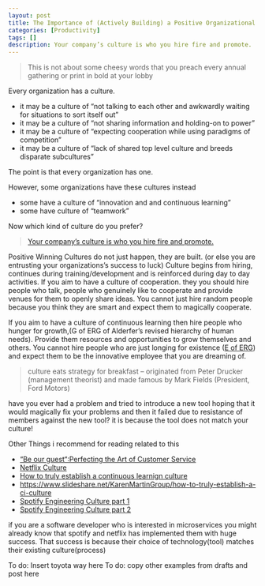 ```yaml
---
layout: post
title: The Importance of (Actively Building) a Positive Organizational Culture
categories: [Productivity]
tags: []
description: Your company’s culture is who you hire fire and promote.
---
```


> This is not about some cheesy words that you preach every annual gathering or print in bold at your lobby

Every organization has a culture.

* it may be a culture of “not talking to each other and awkwardly waiting for situations to sort itself out”
* it may be a culture of “not sharing information and holding-on to power”
* it may be a culture of “expecting cooperation while using paradigms of competition”
* it may be a culture of “lack of shared top level culture and breeds disparate subcultures”

The point is that every organization has one.

However, some organizations have these cultures instead

* some have a culture of “innovation and and continuous learning”
* some have culture of “teamwork”

Now which kind of culture do you prefer?

> [Your company’s culture is who you hire fire and promote.](https://worldpositive.com/your-companys-culture-is-who-you-hire-fire-and-promote-c69f84902983#.7dlt9srsk)


Positive Winning Cultures do not just happen, they are built. (or else you are entrusting your organizations’s success to luck)
Culture begins from hiring, continues during training/development and is reinforced during day to day activities.
If you aim to have a culture of cooperation. they you should  hire people who talk, people who genuinely like to cooperate and provide venues for them to openly share ideas. You cannot just hire random people because you think they are smart and expect them to magically cooperate.

If you aim to have a culture of continuous learning then hire people who hunger for growth,(G of ERG of Alderfer’s revised hierarchy of human needs). Provide them resources and opportunities to grow themselves and others. You cannot hire people who are just longing for existence ([E of ERG](https://www.kokmdemo.com/node/347)) and expect them to be the innovative employee that you are dreaming of.

> culture eats strategy for breakfast – originated from Peter Drucker (management theorist) and made famous by Mark Fields (President, Ford Motors)

have you ever had a problem and tried to introduce a new tool
hoping that it would magically fix your problems and then
it failed due to resistance of members against the new tool?
it is because the tool does not match your culture!

Other Things i recommend for reading related to this
* [“Be our guest“:Perfecting the Art of Customer Service](http://www.goodreads.com/book/show/205979.Be_Our_Guest)
* [Netflix Culture](https://www.slideshare.net/reed2001/culture-1798664)
* [How to truly establish a continuous learnign culture](https://www.youtube.com/watch?v=SfvIdlHiz2A)
* https://www.slideshare.net/KarenMartinGroup/how-to-truly-establish-a-ci-culture 
* [Spotify Engineering Culture part 1](https://vimeo.com/85490944)
* [Spotify Engineering Culture part 2](https://vimeo.com/94950270)

if you are a software developer who is interested in microservices you might already know that spotify and netflix has implemented them with huge success. That success is because their choice of technology(tool) matches their existing culture(process)

 

To do: Insert toyota way here
To do: copy other examples from drafts and post here

